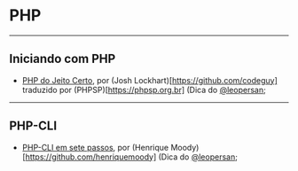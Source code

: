 # PHP

---
 
## Iniciando com PHP
  - [PHP do Jeito Certo](http://br.phptherightway.com/), por (Josh Lockhart)[https://github.com/codeguy] traduzido por (PHPSP)[https://phpsp.org.br] (Dica do [@leopersan](https://github.com/leopersan);

---

## PHP-CLI
  - [PHP-CLI em sete passos](https://pt.slideshare.net/henriquemoody/phpcli-em-7-passos-16269106), por (Henrique Moody)[https://github.com/henriquemoody] (Dica do [@leopersan](https://github.com/leopersan);

